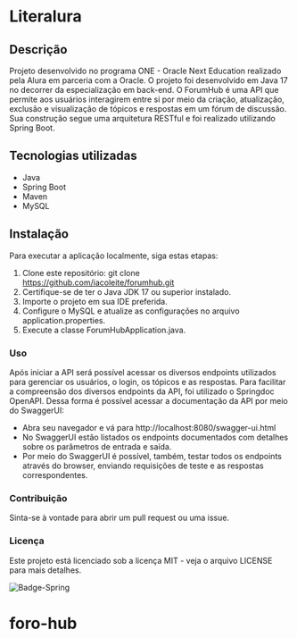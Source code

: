 # Literalura

## Descrição
Projeto desenvolvido no programa ONE - Oracle Next Education realizado pela Alura em parceria com a Oracle.
O projeto foi desenvolvido em Java 17 no decorrer da especialização em back-end. 
O ForumHub é uma API que permite aos usuários interagirem entre si por meio da criação, atualização, exclusão e visualização de tópicos e respostas em um fórum de discussão.
Sua construção segue uma arquitetura RESTful e foi realizado utilizando Spring Boot.

## Tecnologias utilizadas
- Java
- Spring Boot
- Maven
- MySQL

## Instalação
Para executar a aplicação localmente, siga estas etapas:
1. Clone este repositório: git clone https://github.com/iacoleite/forumhub.git
2. Certifique-se de ter o Java JDK 17 ou superior instalado.
3. Importe o projeto em sua IDE preferida.
4. Configure o MySQL e atualize as configurações no arquivo application.properties.
5. Execute a classe ForumHubApplication.java.

### Uso
Após iniciar a API será possível acessar os diversos endpoints utilizados para gerenciar os usuários, o login, os tópicos e as respostas.
Para facilitar a compreensão dos diversos endpoints da API, foi utilizado o Springdoc OpenAPI. Dessa forma é possível acessar a documentação da API por meio do SwaggerUI:
- Abra seu navegador e vá para http://localhost:8080/swagger-ui.html
- No SwaggerUI estão listados os endpoints documentados com detalhes sobre os parâmetros de entrada e saída.
- Por meio do SwaggerUI é possível, também, testar todos os endpoints através do browser, enviando requisições de teste e as respostas correspondentes.

### Contribuição
Sinta-se à vontade para abrir um pull request ou uma issue.

### Licença
Este projeto está licenciado sob a licença MIT - veja o arquivo LICENSE para mais detalhes.

![Badge-Spring](https://github.com/iacoleite/forumhub/assets/154355940/8f5ccb90-07cc-4f69-b5bf-03ff120456c0)

# foro-hub
